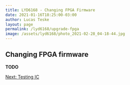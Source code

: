 ```yaml
---
title: LYD6168 - Changing FPGA Firmware
date: 2021-01-16T18:25:00-03:00
author: Lucas Teske
layout: page
permalink: /lyd6168/upgrade-fpga
image: /assets/lyd6168/photo_2021-02-28_04-18-44.jpg
---
```


## Changing FPGA firmware

**TODO**

[Next: Testing IC](/lyd6168/testing-ic)
